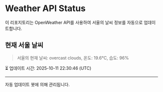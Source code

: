 
# Weather API Status

이 리포지토리는 OpenWeather API를 사용하여 서울의 날씨 정보를 자동으로 업데이트합니다.

## 현재 서울 날씨
> 서울의 현재 날씨: overcast clouds, 온도: 19.6°C, 습도: 96%

⏳ 업데이트 시간: 2025-10-11 22:30:46 (UTC)

---
자동 업데이트 봇에 의해 관리됩니다.
